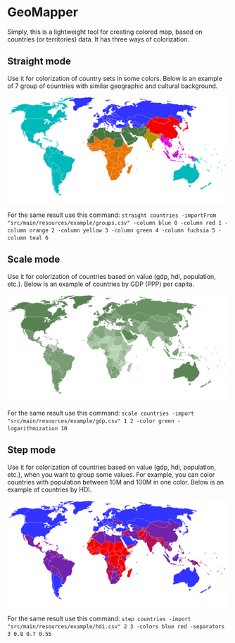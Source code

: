 # GeoMapper
Simply, this is a lightweight tool for creating colored map, based on countries (or territories) data.
It has three ways of colorization.

## Straight mode
Use it for colorization of country sets in some colors. Below is an example of 7 group of countries with similar geographic and cultural background.

![Straight mode example](example/straight.png "Straight mode")

For the same result use this command:
`
straight countries
-importFrom "src/main/resources/example/groups.csv"
-column blue 0
-column red 1
-column orange 2
-column yellow 3
-column green 4
-column fuchsia 5
-column teal 6
`

## Scale mode
Use it for colorization of countries based on value (gdp, hdi, population, etc.). Below is an example of countries by GDP (PPP) per capita.

![Scale mode example](example/scale.png "Scale mode")

For the same result use this command:
`
scale countries
-import "src/main/resources/example/gdp.csv" 1 2
-color green
-logarithmization 10
`

## Step mode
Use it for colorization of countries based on value (gdp, hdi, population, etc.), when you want to group some values. For example, you can color countries with population between 10M and 100M in one color. Below is an example of countries by HDI.

![Step mode example](example/step.png "Scale mode")

For the same result use this command:
`
step countries
-import "src/main/resources/example/hdi.csv" 2 3
-colors blue red
-separators 3 0.8 0.7 0.55
`
